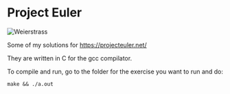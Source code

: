 # Project Euler

![Weierstrass](http://projecteuler.net/profile/weierstrass.png)


Some of my solutions for https://projecteuler.net/

They are written in C for the gcc compilator.

To compile and run, go to the folder for the exercise you want to run and do:
```
make && ./a.out
```
